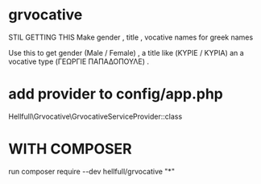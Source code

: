 # grvocative
STIL GETTING THIS 
Make gender , title , vocative names for greek names 

Use this to get gender (Male / Female) , a title like (ΚΥΡΙΕ / ΚΥΡΙΑ) an a vocative type (ΓΕΩΡΓΙΕ ΠΑΠΑΔΟΠΟΥΛΕ) .

# add provider to config/app.php
Hellfull\Grvocative\GrvocativeServiceProvider::class

# WITH COMPOSER

run composer require --dev hellfull/grvocative "*"
        

